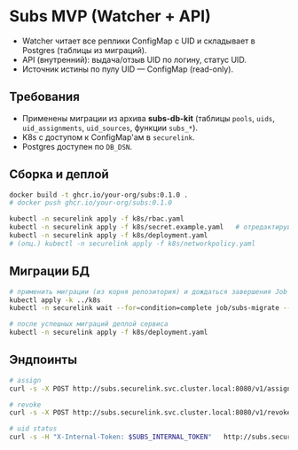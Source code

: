 # Subs MVP (Watcher + API)

- Watcher читает все реплики ConfigMap с UID и складывает в Postgres (таблицы из миграций).
- API (внутренний): выдача/отзыв UID по логину, статус UID.
- Источник истины по пулу UID — ConfigMap (read-only).

## Требования
- Применены миграции из архива **subs-db-kit** (таблицы `pools`, `uids`, `uid_assignments`, `uid_sources`, функции `subs_*`).
- K8s с доступом к ConfigMap'ам в `securelink`.
- Postgres доступен по `DB_DSN`.

## Сборка и деплой
```bash
docker build -t ghcr.io/your-org/subs:0.1.0 .
# docker push ghcr.io/your-org/subs:0.1.0

kubectl -n securelink apply -f k8s/rbac.yaml
kubectl -n securelink apply -f k8s/secret.example.yaml   # отредактируй перед этим
kubectl -n securelink apply -f k8s/deployment.yaml
# (опц.) kubectl -n securelink apply -f k8s/networkpolicy.yaml
```

## Миграции БД
```bash
# применить миграции (из корня репозитория) и дождаться завершения Job
kubectl apply -k ../k8s
kubectl -n securelink wait --for=condition=complete job/subs-migrate --timeout=120s

# после успешных миграций деплой сервиса
kubectl -n securelink apply -f k8s/deployment.yaml
```

## Эндпоинты
```bash
# assign
curl -s -X POST http://subs.securelink.svc.cluster.local:8080/v1/assign   -H "X-Internal-Token: $SUBS_INTERNAL_TOKEN"   -H 'Content-Type: application/json'   -d '{"login":"user_login_or_email"}'

# revoke
curl -s -X POST http://subs.securelink.svc.cluster.local:8080/v1/revoke   -H "X-Internal-Token: $SUBS_INTERNAL_TOKEN"   -H 'Content-Type: application/json'   -d '{"login":"user_login_or_email"}'

# uid status
curl -s -H "X-Internal-Token: $SUBS_INTERNAL_TOKEN"   http://subs.securelink.svc.cluster.local:8080/v1/uid/<uuid>
```
